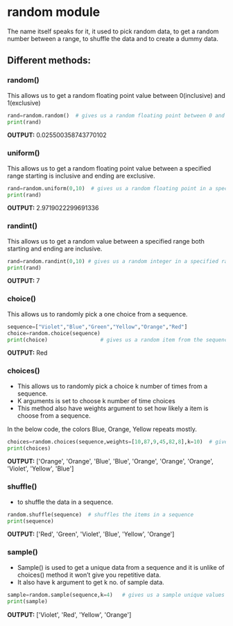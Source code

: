 # random module

The name itself speaks for it, it used to pick random data, to get a random number between a range, to shuffle the data and to create a dummy data.

## **Different methods:**

### random()

This allows us to get a random floating point value between 0(inclusive) and 1(exclusive)

```python
rand=random.random()  # gives us a random floating point between 0 and 1(exclusive)
print(rand)
```

**OUTPUT:** 0.025500358743770102

### uniform()

This allows us to get a random floating point value between a specified range starting is inclusive and ending are exclusive.

```python
rand=random.uniform(0,10)  # gives us a random floating point in a specified range.
print(rand)
```

**OUTPUT:**  2.9719022299691336

### randint()

This allows us to get a random value between a specified range both starting and ending are inclusive.

```python
rand=random.randint(0,10) # gives us a random integer in a specified range inclusively.
print(rand)
```

**OUTPUT:**  7

### choice()

This allows us to randomly pick a one choice from a sequence.

```python
sequence=["Violet","Blue","Green","Yellow","Orange","Red"]
choice=random.choice(sequence)        
print(choice)                 # gives us a random item from the sequence list
```

**OUTPUT:**  Red

### choices()

- This allows us to randomly pick a choice k number of times from a sequence.
- K arguments is set to choose k number of time choices
- This method also have weights argument to set how likely a item is choose from a sequence.

In the below code, the colors Blue, Orange, Yellow repeats mostly.

```python
choices=random.choices(sequence,weights=[10,87,9,45,82,8],k=10)  # gives us a random k number of items from the list
print(choices)
```

**OUTPUT:**  ['Orange', 'Orange', 'Blue', 'Blue', 'Orange', 'Orange', 'Orange', 'Violet', 'Yellow', 'Blue']

### shuffle()

- to shuffle the data in a sequence.

```python
random.shuffle(sequence)  # shuffles the items in a sequence
print(sequence)
```

**OUTPUT:**  ['Red', 'Green', 'Violet', 'Blue', 'Yellow', 'Orange']

### sample()

- Sample() is used to get a unique data from a sequence and it is unlike of choices() method it won’t give you repetitive data.
- It also have k argument to get k no. of sample data.

```python
sample=random.sample(sequence,k=4)   # gives us a sample unique values from a sequence unlike the choices() method i.e.; it gives us repititive values
print(sample)
```

**OUTPUT:**  ['Violet', 'Red', 'Yellow', 'Orange']